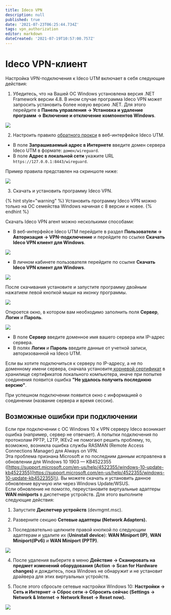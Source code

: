 ```yaml
---
title: Ideco VPN
description: null
published: true
date: '2021-07-23T06:25:44.734Z'
tags: vpn_authorization
editor: markdown
dateCreated: '2021-07-19T10:57:00.757Z'
---
```


# Ideco VPN-клиент

Настройка VPN-подключения к Ideco UTM включает в себя следующие действия:

1. Убедитесь, что на Вашей ОС Windows установлена версия .NET Framework версии 4.8. В ином случае программа Ideco VPN может запросить установить более новую версию .NET. Для этого перейдите в **Панель управления -&gt; Установка и удаление программ -&gt; Включение и отключение компонентов Windows**.

![](../../../../.gitbook/assets/aps-net.png)

2. Настроить правило [обратного прокси](../../reverse-proxy.md) в веб-интерфейсе Ideco UTM.

* В поле **Запрашиваемый адрес в Интернете** введите домен сервера Ideco UTM в формате: `домен/wireguard`.
* В поле **Адрес в локальной сети** укажите URL `https://127.0.0.1:8443/wireguard`.

Пример правила представлен на скриншоте ниже:

![](../../../../.gitbook/assets/unknown.png)

3. Скачать и установить программу Ideco VPN.

{% hint style="warning" %}
Установить программу Ideco VPN можно только на ОС семейства Windows начиная с 8 версии и новее. 
{% endhint %}

Скачать Ideco VPN агент можно несколькими способами:

* В веб-интерфейсе Ideco UTM перейдите в раздел **Пользователи -&gt; Авторизация -&gt; VPN-подключение** и перейдите по ссылке **Скачать Ideco VPN клиент для Windows**.

![](../../../../.gitbook/assets/download-vpn-agent.png)

* В личном кабинете пользователя перейдите по ссылке **Скачать Ideco VPN клиент для Windows**.

![](../../../../.gitbook/assets/lk-download-vpn-agent.png)

После скачивания установите и запустите программу двойным нажатием левой кнопкой мыши на иконку программы.

![](../../../../.gitbook/assets/vpn_on_desktop.png)

Откроется окно, в котором вам необходимо заполнить поля **Сервер**, **Логин** и **Пароль**.

![](../../../../.gitbook/assets/vpn-connect.png)

* В поле **Сервер** введите доменное имя вашего сервера или IP-адрес сервера.
* В полях **Логин** и **Пароль** введите данные от учетной записи, авторизованной на Ideco UTM.

Если вы хотите подключиться к серверу по IP-адресу, а не по доменному имени сервера, сначала установите[ корневой сертификат](../../certificates/) в хранилище сертификатов локального компьютера, иначе при попытке соединения появится ошибка **"Не удалось получить последнюю версию"**.

При успешном подключении появится окно с информацией о соединении \(название сервера и время сессии\).

## Возможные ошибки при подключении 

Если при подключении с ОС Windows 10 к VPN серверу Ideco возникает ошибка \(например, сервер не отвечает\).  А попытки подключения по протоколам PPTP, L2TP, IKEv2  не помогают решить проблему, то, возможно, возникла ошибка службы RASMAN \(Remote Access Connections Manager\) для Always on VPN.  
Эта проблема признана Microsoft и по последним данным исправлена в обновлении для Windows 10 1903 — KB4522355 \([https://support.microsoft.com/en-us/help/4522355/windows-10-update-kb4522355](https://support.microsoft.com/en-us/help/4522355/windows-10-update-kb4522355)\). Вы можете скачать и установить данное обновление вручную или через Windows Update/WSUS.  
Если обновление не помогло, переустановите виртуальные адаптеры **WAN miniports** в диспетчере устройств. Для этого выполните следующие действия:

1. Запустите **Диспетчер устройств** \(devmgmt.msc\).

2. Разверните секцию **Сетевые адаптеры \(Network Adapters\).**

3. Последовательно щелкните правой кнопкой по следующим адаптерам и удалите их \(**Uninstall device**\): **WAN Miniport \(IP\)**, **WAN Miniport\(IPv6\)** и **WAN Miniport \(PPTP\)**.

![](../../../../.gitbook/assets/adapters.png)

4. После удаления выберите в меню **Действие -&gt; Сканировать на предмет изменений оборудования** **\(Action -&gt; Scan for Hardware changes\)** и дождитесь, пока Windows не обнаружит и не установит драйвера для этих виртуальных устройств.

5. После этого сбросьте сетевые настройки Windows 10: **Настройки -&gt; Сеть и Интернет -&gt; Сброс сети -&gt; Сбросить сейчас \(Settings -&gt; Network & Internet -&gt; Network Reset -&gt; Reset now\).**

![](../../../../.gitbook/assets/net-reset.png)

